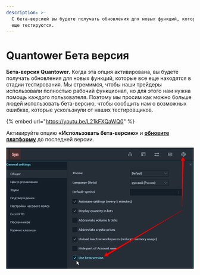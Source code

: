 ```yaml
---
description: >-
  С бета-версией вы будете получать обновления для новых функций, которые все
  еще тестируются.
---
```


# Quantower Бета версия

**Бета-версия Quantower.** Когда эта опция активирована, вы будете получать обновления для новых функций, которые все еще находятся в стадии тестирования. Мы стремимся, чтобы наши трейдеры использовали полностью рабочий функционал, но для этого нам нужна помощь каждого пользователя. Поэтому мы просим как можно больше людей использовать бета-версию, чтобы сообщить нам о возможных ошибках, которые ускользнули от наших тестировщиков.&#x20;

{% embed url="https://youtu.be/L21kFXQaWQ0" %}

Активируйте опцию **«Использовать бета-версию»** и [**обновите платформу**](https://help.quantower.com.ru/getting-started/application-updates) до последней версии.

![](../.gitbook/assets/beta-versiya.png)
